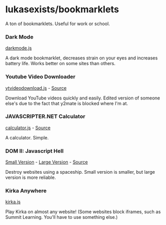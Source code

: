 # lukasexists/bookmarklets
A ton of bookmarklets. Useful for work or school.

### Dark Mode
[darkmode.js](https://github.com/lukasexists/bookmarklets/blob/main/darkmode.js)

A dark mode bookmarklet, decreases strain on your eyes and increases battery life. Works better on some sites than others.

### Youtube Video Downloader
[ytvideodownload.js](https://github.com/lukasexists/bookmarklets/blob/main/ytvideodownload.js) - [Source](https://bookmarklet.vercel.app/#:~:text=Download%20YouTube%20Video)

Download YouTube videos quickly and easily. Edited version of someone else's due to the fact that y2mate is blocked where I'm at.

### JAVASCRIPTER.NET Calculator
[calculator.js](https://github.com/lukasexists/bookmarklets/blob/main/calculator.js) - [Source](http://www.javascripter.net/faq/calculat.htm)

A calculator. Simple.

### DOM II: Javascript Hell
[Small Version](https://github.com/lukasexists/bookmarklets/blob/main/domiis.js) - [Large Version](https://github.com/lukasexists/bookmarklets/blob/main/domiil.js) - [Source](https://blog.roysolberg.com/2017/10/dom2-bookmarklet)

Destroy websites using a spaceship. Small version is smaller, but large version is more reliable.

### Kirka Anywhere
[kirka.js](https://github.com/lukasexists/bookmarklets/blob/main/kirka.js)

Play Kirka on almost any website! (Some websites block iframes, such as Summit Learning. You'll have to use something else.)
